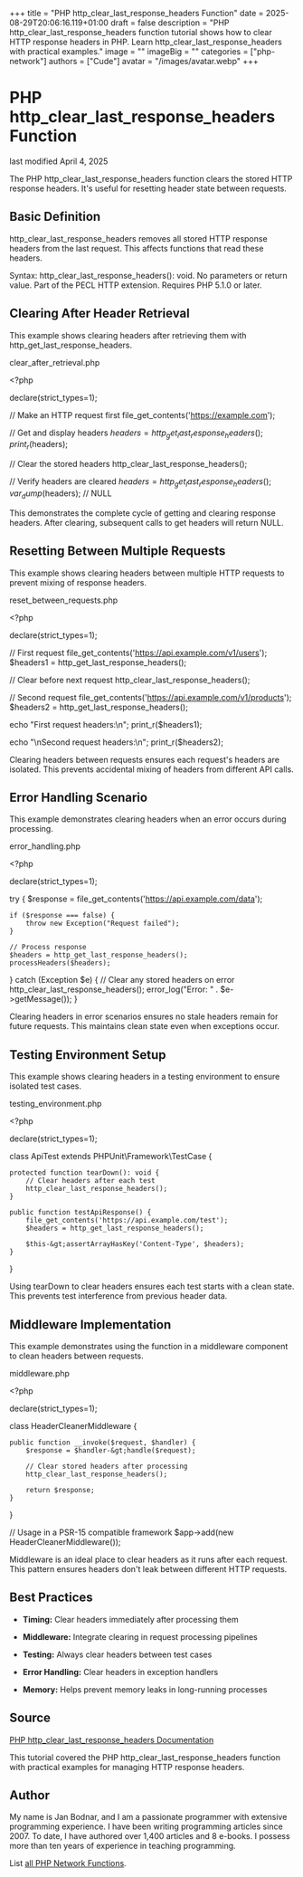 +++
title = "PHP http_clear_last_response_headers Function"
date = 2025-08-29T20:06:16.119+01:00
draft = false
description = "PHP http_clear_last_response_headers function tutorial shows how to clear HTTP response headers in PHP. Learn http_clear_last_response_headers with practical examples."
image = ""
imageBig = ""
categories = ["php-network"]
authors = ["Cude"]
avatar = "/images/avatar.webp"
+++

# PHP http_clear_last_response_headers Function

last modified April 4, 2025

The PHP http_clear_last_response_headers function clears the stored
HTTP response headers. It's useful for resetting header state between requests.

## Basic Definition

http_clear_last_response_headers removes all stored HTTP response
headers from the last request. This affects functions that read these headers.

Syntax: http_clear_last_response_headers(): void. No parameters or
return value. Part of the PECL HTTP extension. Requires PHP 5.1.0 or later.

## Clearing After Header Retrieval

This example shows clearing headers after retrieving them with
http_get_last_response_headers.

clear_after_retrieval.php
  

&lt;?php

declare(strict_types=1);

// Make an HTTP request first
file_get_contents('https://example.com');

// Get and display headers
$headers = http_get_last_response_headers();
print_r($headers);

// Clear the stored headers
http_clear_last_response_headers();

// Verify headers are cleared
$headers = http_get_last_response_headers();
var_dump($headers); // NULL

This demonstrates the complete cycle of getting and clearing response headers.
After clearing, subsequent calls to get headers will return NULL.

## Resetting Between Multiple Requests

This example shows clearing headers between multiple HTTP requests to prevent
mixing of response headers.

reset_between_requests.php
  

&lt;?php

declare(strict_types=1);

// First request
file_get_contents('https://api.example.com/v1/users');
$headers1 = http_get_last_response_headers();

// Clear before next request
http_clear_last_response_headers();

// Second request
file_get_contents('https://api.example.com/v1/products');
$headers2 = http_get_last_response_headers();

echo "First request headers:\n";
print_r($headers1);

echo "\nSecond request headers:\n";
print_r($headers2);

Clearing headers between requests ensures each request's headers are isolated.
This prevents accidental mixing of headers from different API calls.

## Error Handling Scenario

This example demonstrates clearing headers when an error occurs during processing.

error_handling.php
  

&lt;?php

declare(strict_types=1);

try {
    $response = file_get_contents('https://api.example.com/data');
    
    if ($response === false) {
        throw new Exception("Request failed");
    }
    
    // Process response
    $headers = http_get_last_response_headers();
    processHeaders($headers);
    
} catch (Exception $e) {
    // Clear any stored headers on error
    http_clear_last_response_headers();
    error_log("Error: " . $e-&gt;getMessage());
}

Clearing headers in error scenarios ensures no stale headers remain for future
requests. This maintains clean state even when exceptions occur.

## Testing Environment Setup

This example shows clearing headers in a testing environment to ensure isolated
test cases.

testing_environment.php
  

&lt;?php

declare(strict_types=1);

class ApiTest extends PHPUnit\Framework\TestCase {
    
    protected function tearDown(): void {
        // Clear headers after each test
        http_clear_last_response_headers();
    }
    
    public function testApiResponse() {
        file_get_contents('https://api.example.com/test');
        $headers = http_get_last_response_headers();
        
        $this-&gt;assertArrayHasKey('Content-Type', $headers);
    }
}

Using tearDown to clear headers ensures each test starts with a
clean state. This prevents test interference from previous header data.

## Middleware Implementation

This example demonstrates using the function in a middleware component to
clean headers between requests.

middleware.php
  

&lt;?php

declare(strict_types=1);

class HeaderCleanerMiddleware {
    
    public function __invoke($request, $handler) {
        $response = $handler-&gt;handle($request);
        
        // Clear stored headers after processing
        http_clear_last_response_headers();
        
        return $response;
    }
}

// Usage in a PSR-15 compatible framework
$app-&gt;add(new HeaderCleanerMiddleware());

Middleware is an ideal place to clear headers as it runs after each request.
This pattern ensures headers don't leak between different HTTP requests.

## Best Practices

- **Timing:** Clear headers immediately after processing them

- **Middleware:** Integrate clearing in request processing pipelines

- **Testing:** Always clear headers between test cases

- **Error Handling:** Clear headers in exception handlers

- **Memory:** Helps prevent memory leaks in long-running processes

## Source

[PHP http_clear_last_response_headers Documentation](https://www.php.net/manual/en/function.http-clear-last-response-headers.php)

This tutorial covered the PHP http_clear_last_response_headers
function with practical examples for managing HTTP response headers.

## Author

My name is Jan Bodnar, and I am a passionate programmer with extensive
programming experience. I have been writing programming articles since 2007.
To date, I have authored over 1,400 articles and 8 e-books. I possess more
than ten years of experience in teaching programming.

List [all PHP Network Functions](/php/#php-network).